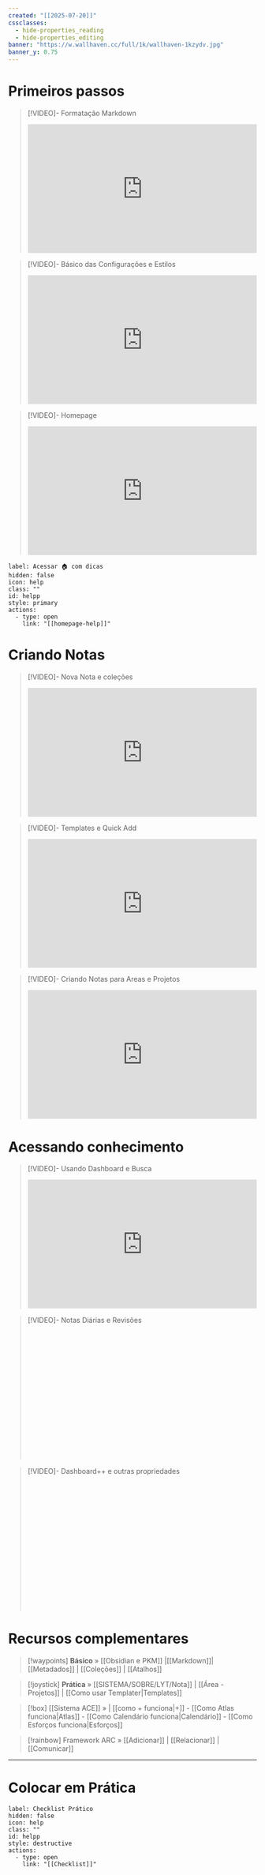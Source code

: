 ```yaml
---
created: "[[2025-07-20]]"
cssclasses:
  - hide-properties_reading
  - hide-properties_editing
banner: "https://w.wallhaven.cc/full/1k/wallhaven-1kzydv.jpg"
banner_y: 0.75
---
```

# Primeiros passos

> [!VIDEO]- Formatação Markdown
> <div style="padding:56.25% 0 0 0;position:relative;"><iframe src="https://drive.google.com/file/d/1MUXAJNB2pC_2cJndcC77p69uib_cfIbl/preview" frameborder="0" allow="autoplay; fullscreen; picture-in-picture; clipboard-write; encrypted-media" style="position:absolute;top:0;left:0;width:100%;height:100%;" title="Ideaverse Pro Hangar"></iframe></div>

> [!VIDEO]- Básico das Configurações e Estilos
> <div style="padding:56.25% 0 0 0;position:relative;"><iframe src="https://drive.google.com/file/d/1sRLN20ZQOny482V49Vi1CrxhuxNyaoLu/preview" frameborder="0" allow="autoplay; fullscreen; picture-in-picture; clipboard-write; encrypted-media" style="position:absolute;top:0;left:0;width:100%;height:100%;" title="Ideaverse Pro Hangar"></iframe></div>

> [!VIDEO]- Homepage
> <div style="padding:56.25% 0 0 0;position:relative;"><iframe src="https://drive.google.com/file/d/1y-93iC85x6ADoUblwMolIzOMSCZtNEUU/preview" frameborder="0" allow="autoplay; fullscreen; picture-in-picture; clipboard-write; encrypted-media" style="position:absolute;top:0;left:0;width:100%;height:100%;" title="Ideaverse Pro Hangar"></iframe></div>

```meta-bind-button
label: Acessar 🏠 com dicas
hidden: false
icon: help
class: ""
id: helpp
style: primary
actions:
  - type: open
    link: "[[homepage-help]]"

```

# Criando Notas 

> [!VIDEO]- Nova Nota e coleções
> <div style="padding:56.25% 0 0 0;position:relative;"><iframe src="https://drive.google.com/file/d/1gOAEAKT_2kHUHJFvZ39ZLpdtMHISn4_V/preview" frameborder="0" allow="autoplay; fullscreen; picture-in-picture; clipboard-write; encrypted-media" style="position:absolute;top:0;left:0;width:100%;height:100%;" title="Ideaverse Pro Hangar"></iframe></div>

> [!VIDEO]- Templates e Quick Add
> <div style="padding:56.25% 0 0 0;position:relative;"><iframe src="https://drive.google.com/file/d/1iasmh2ByfPN7--RDoVl4FM6-1vRYnGnr/preview" frameborder="0" allow="autoplay; fullscreen; picture-in-picture; clipboard-write; encrypted-media" style="position:absolute;top:0;left:0;width:100%;height:100%;" title="Ideaverse Pro Hangar"></iframe></div>

> [!VIDEO]- Criando Notas para Areas e Projetos
> <div style="padding:56.25% 0 0 0;position:relative;"><iframe src="https://drive.google.com/file/d/17Ky8iQVGziB6b0y4tNYvXA6tsFJOuAyT/preview" frameborder="0" allow="autoplay; fullscreen; picture-in-picture; clipboard-write; encrypted-media" style="position:absolute;top:0;left:0;width:100%;height:100%;" title="Ideaverse Pro Hangar"></iframe></div>

# Acessando conhecimento

> [!VIDEO]- Usando Dashboard e Busca
> <div style="padding:56.25% 0 0 0;position:relative;"><iframe src="https://drive.google.com/file/d/16MvId-GkiNeifueNUtQlXR_4aN4voQAD/preview" frameborder="0" allow="autoplay; fullscreen; picture-in-picture; clipboard-write; encrypted-media" style="position:absolute;top:0;left:0;width:100%;height:100%;" title="Ideaverse Pro Hangar"></iframe></div>

> [!VIDEO]- Notas Diárias e Revisões
> <div style="padding:56.25% 0 0 0;position:relative;"><iframe src="" frameborder="0" allow="autoplay; fullscreen; picture-in-picture; clipboard-write; encrypted-media" style="position:absolute;top:0;left:0;width:100%;height:100%;" title="Ideaverse Pro Hangar"></iframe></div>

> [!VIDEO]- Dashboard++ e outras propriedades
> <div style="padding:56.25% 0 0 0;position:relative;"><iframe src="" frameborder="0" allow="autoplay; fullscreen; picture-in-picture; clipboard-write; encrypted-media" style="position:absolute;top:0;left:0;width:100%;height:100%;" title="Ideaverse Pro Hangar"></iframe></div>

# Recursos complementares

> [!waypoints] **Básico** »  [[Obsidian e PKM]]  |[[Markdown]]| [[Metadados]]  | [[Coleções]] | [[Atalhos]]   

>[!joystick] **Prática**  »  [[SISTEMA/SOBRE/LYT/Nota]] | [[Área - Projetos]] | [[Como usar Templater|Templates]]

> [!box] [[Sistema ACE]] »  |  [[como + funciona|+]] - [[Como Atlas funciona|Atlas]] - [[Como Calendário funciona|Calendário]] - [[Como Esforços funciona|Esforços]] 

> [!rainbow] Framework ARC » [[Adicionar]] | [[Relacionar]] | [[Comunicar]] 

---
# Colocar em Prática

```meta-bind-button
label: Checklist Prático 
hidden: false
icon: help
class: ""
id: helpp
style: destructive
actions:
  - type: open
    link: "[[Checklist]]"

```